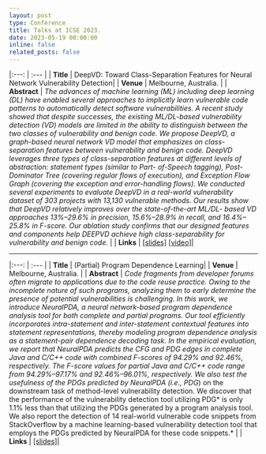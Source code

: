 ```yaml
---
layout: post
type: Conference
title: Talks at ICSE 2023.
date: 2023-05-19 00:00:00
inline: false
related_posts: false
---
```


|:---: | :--- |
| **Title** | DeepVD: Toward Class-Separation Features for Neural Network Vulnerability Detection|
| **Venue** | Melbourne, Australia. |
| **Abstract** | *The advances of machine learning (ML) including deep learning (DL) have enabled several approaches to implicitly learn vulnerable code patterns to automatically detect software vulnerabilities. A recent study showed that despite successes, the existing ML/DL-based vulnerability detection (VD) models are limited in the ability to distinguish between the two classes of vulnerability and benign code. We propose DeepVD, a graph-based neural network VD model that emphasizes on class-separation features between vulnerability and benign code. DeepVD leverages three types of class-separation features at different levels of abstraction: statement types (similar to Part- of-Speech tagging), Post-Dominator Tree (covering regular flows of execution), and Exception Flow Graph (covering the exception and error-handling flows). We conducted several experiments to evaluate DeepVD in a real-world vulnerability dataset of 303 projects with 13,130 vulnerable methods. Our results show that DeepVD relatively improves over the state-of-the-art ML/DL- based VD approaches 13%–29.6% in precision, 15.6%–28.9% in recall, and 16.4%–25.8% in F-score. Our ablation study confirms that our designed features and components help DEEPVD achieve high class-separability for vulnerability and benign code.* |
| **Links** | [[slides]](https://aashishyadavally.github.io/assets/pdf/slides-icse2023-(2).pdf) [[video]](https://www.youtube.com/watch?v=HMlf9rxvWyc&list=PLn0nrSd4xjjapJtUftrtI1oxP6Z16BUec&index=44&t=14m12s)|

---

|:---: | :--- |
| **Title** | (Partial) Program Dependence Learning|
| **Venue** | Melbourne, Australia. |
| **Abstract** | *Code fragments from developer forums often migrate to applications due to the code reuse practice. Owing to the incomplete nature of such programs, analyzing them to early determine the presence of potential vulnerabilities is challenging. In this work, we introduce NeuralPDA, a neural network-based program dependence analysis tool for both complete and partial programs. Our tool efficiently incorporates intra-statement and inter-statement contextual features into statement representations, thereby modeling program dependence analysis as a statement-pair dependence decoding task. In the empirical evaluation, we report that NeuralPDA predicts the CFG and PDG edges in complete Java and C/C++ code with combined F-scores of 94.29% and 92.46%, respectively. The F-score values for partial Java and C/C++ code range from 94.29%–97.17% and 92.46%–96.01%, respectively. We also test the usefulness of the PDGs predicted by NeuralPDA (i.e., PDG*) on the downstream task of method-level vulnerability detection. We discover that the performance of the vulnerability detection tool utilizing PDG* is only 1.1% less than that utilizing the PDGs generated by a program analysis tool. We also report the detection of 14 real-world vulnerable code snippets from StackOverflow by a machine learning-based vulnerability detection tool that employs the PDGs predicted by NeuralPDA for these code snippets.* |
| **Links** | [[slides]](https://aashishyadavally.github.io/assets/pdf/slides-icse2023-(1).pdf)|
